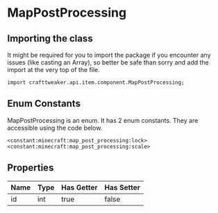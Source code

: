 # MapPostProcessing

## Importing the class

It might be required for you to import the package if you encounter any issues (like casting an Array), so better be safe than sorry and add the import at the very top of the file.
```zenscript
import crafttweaker.api.item.component.MapPostProcessing;
```


## Enum Constants

MapPostProcessing is an enum. It has 2 enum constants. They are accessible using the code below.

```zenscript
<constant:minecraft:map_post_processing:lock>
<constant:minecraft:map_post_processing:scale>
```
## Properties

| Name | Type | Has Getter | Has Setter |
|------|------|------------|------------|
| id   | int  | true       | false      |

